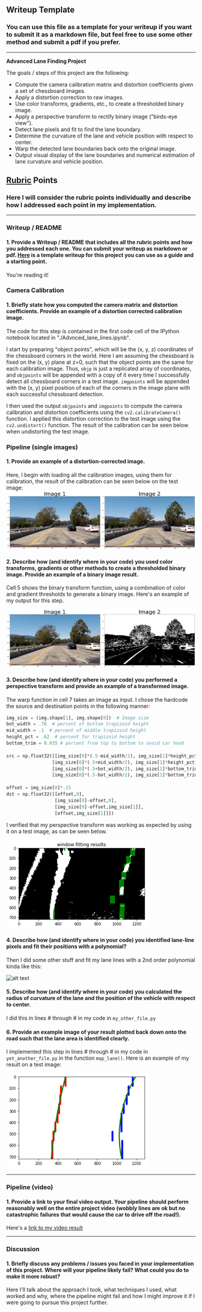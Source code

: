 ## Writeup Template

### You can use this file as a template for your writeup if you want to submit it as a markdown file, but feel free to use some other method and submit a pdf if you prefer.

---

**Advanced Lane Finding Project**

The goals / steps of this project are the following:

* Compute the camera calibration matrix and distortion coefficients given a set of chessboard images.
* Apply a distortion correction to raw images.
* Use color transforms, gradients, etc., to create a thresholded binary image.
* Apply a perspective transform to rectify binary image ("birds-eye view").
* Detect lane pixels and fit to find the lane boundary.
* Determine the curvature of the lane and vehicle position with respect to center.
* Warp the detected lane boundaries back onto the original image.
* Output visual display of the lane boundaries and numerical estimation of lane curvature and vehicle position.

[//]: # (Image References)

[image1]: ./writeup_images/undistort.png "image1"
[image2]: ./writeup_images/binary_transform.png "image2"
[image3]: ./writeup_images/warp.png "image3"
[image4]: ./writeup_images/window_fitting.png "image4"
[image5]: ./writeup_images/histogram.png "image5"
[image6]: ./writeup_images/curve_fitting.png "image6"
[image7]: ./writeup_images/drawing_lane_lines.png "image7"
[image8]: ./writeup_images/writing_info.png "image8"
[video1]: ./project_video.mp4 "Video"

## [Rubric](https://review.udacity.com/#!/rubrics/571/view) Points

### Here I will consider the rubric points individually and describe how I addressed each point in my implementation.  

---

### Writeup / README

#### 1. Provide a Writeup / README that includes all the rubric points and how you addressed each one.  You can submit your writeup as markdown or pdf.  [Here](https://github.com/udacity/CarND-Advanced-Lane-Lines/blob/master/writeup_template.md) is a template writeup for this project you can use as a guide and a starting point.  

You're reading it!

### Camera Calibration

#### 1. Briefly state how you computed the camera matrix and distortion coefficients. Provide an example of a distortion corrected calibration image.

The code for this step is contained in the first code cell of the IPython notebook located in "./Advnced_lane_lines.ipynb".  

I start by preparing "object points", which will be the (x, y, z) coordinates of the chessboard corners in the world. Here I am assuming the chessboard is fixed on the (x, y) plane at z=0, such that the object points are the same for each calibration image.  Thus, `objp` is just a replicated array of coordinates, and `objpoints` will be appended with a copy of it every time I successfully detect all chessboard corners in a test image.  `imgpoints` will be appended with the (x, y) pixel position of each of the corners in the image plane with each successful chessboard detection.  

I then used the output `objpoints` and `imgpoints` to compute the camera calibration and distortion coefficients using the `cv2.calibrateCamera()` function.  I applied this distortion correction to the test image using the `cv2.undistort()` function. The result of the calibration can be seen below when undistorting the test image.

### Pipeline (single images)

#### 1. Provide an example of a distortion-corrected image.
Here, I begin with loading all the calibration images, using them for calibration, the result of the calibration can be seen below on the test image:
![alt text][image1]

#### 2. Describe how (and identify where in your code) you used color transforms, gradients or other methods to create a thresholded binary image.  Provide an example of a binary image result.

Cell 5 shows the binary transform function, using a combination of color and gradient thresholds to generate a binary image. Here's an example of my output for this step.

![alt text][image2]

#### 3. Describe how (and identify where in your code) you performed a perspective transform and provide an example of a transformed image.
The warp function in cell 7 takes an image as input.  I chose the hardcode the source and destination points in the following manner:

```python
img_size = (img.shape[1], img.shape[0])  # Image size
bot_width = .76  # percent of bottom trapizoid height
mid_width = .1  # percent of middle trapizoid height
height_pct = .62  # percent for trapizoid height
bottom_trim = 0.935 # percent from top to bottom to avoid car hood

src = np.float32([[img_size[0]*(.5-mid_width/2), img_size[1]*height_pct],
                 [img_size[0]*(.5+mid_width/2), img_size[1]*height_pct],
                 [img_size[0]*(.5+bot_width/2), img_size[1]*bottom_trim],
                 [img_size[0]*(.5-bot_width/2), img_size[1]*bottom_trim]])

offset = img_size[0]*.15
dst = np.float32([[offset,0],
                  [img_size[0]-offset,0],
                  [img_size[0]-offset,img_size[1]],
                  [offset,img_size[1]]])
```


I verified that my perspective transform was working as expected by using it on a test image, as can be seen below.

![alt text][image4]

#### 4. Describe how (and identify where in your code) you identified lane-line pixels and fit their positions with a polynomial?

Then I did some other stuff and fit my lane lines with a 2nd order polynomial kinda like this:

![alt text][image5]

#### 5. Describe how (and identify where in your code) you calculated the radius of curvature of the lane and the position of the vehicle with respect to center.

I did this in lines # through # in my code in `my_other_file.py`

#### 6. Provide an example image of your result plotted back down onto the road such that the lane area is identified clearly.

I implemented this step in lines # through # in my code in `yet_another_file.py` in the function `map_lane()`.  Here is an example of my result on a test image:

![alt text][image6]

---

### Pipeline (video)

#### 1. Provide a link to your final video output.  Your pipeline should perform reasonably well on the entire project video (wobbly lines are ok but no catastrophic failures that would cause the car to drive off the road!).

Here's a [link to my video result](./project_video.mp4)

---

### Discussion

#### 1. Briefly discuss any problems / issues you faced in your implementation of this project.  Where will your pipeline likely fail?  What could you do to make it more robust?

Here I'll talk about the approach I took, what techniques I used, what worked and why, where the pipeline might fail and how I might improve it if I were going to pursue this project further.  
